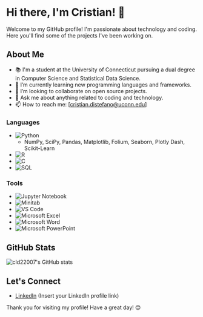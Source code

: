 # Hi there, I'm Cristian! 👋

Welcome to my GitHub profile! I'm passionate about technology and coding. Here you'll find some of the projects I've been working on.

## About Me
- 📚 I'm a student at the University of Connecticut pursuing a dual degree in Computer Science and Statistical Data Science.
- 🌱 I’m currently learning new programming languages and frameworks.
- 👯 I’m looking to collaborate on open source projects.
- 💬 Ask me about anything related to coding and technology.
- 📫 How to reach me: [cristian.distefano@uconn.edu]

### Languages
- ![Python](https://img.shields.io/badge/-Python-333333?style=flat&logo=python)
  - NumPy, SciPy, Pandas, Matplotlib, Folium, Seaborn, Plotly Dash, Scikit-Learn
- ![R](https://img.shields.io/badge/-R-333333?style=flat&logo=r)
- ![C](https://img.shields.io/badge/-C-333333?style=flat&logo=c)
- ![SQL](https://img.shields.io/badge/-SQL-333333?style=flat&logo=postgresql)

### Tools
- ![Jupyter Notebook](https://img.shields.io/badge/-Jupyter%20Notebook-333333?style=flat&logo=jupyter)
- ![Minitab](https://img.shields.io/badge/-Minitab-333333?style=flat&logo=minitab)
- ![VS Code](https://img.shields.io/badge/-VS%20Code-333333?style=flat&logo=visual-studio-code)
- ![Microsoft Excel](https://img.shields.io/badge/-Microsoft%20Excel-333333?style=flat&logo=microsoft-excel)
- ![Microsoft Word](https://img.shields.io/badge/-Microsoft%20Word-333333?style=flat&logo=microsoft-word)
- ![Microsoft PowerPoint](https://img.shields.io/badge/-Microsoft%20PowerPoint-333333?style=flat&logo=microsoft-powerpoint)

## GitHub Stats

![cld22007's GitHub stats](https://github-readme-stats.vercel.app/api?username=cld22007&show_icons=true&theme=dark)

## Let's Connect

- [LinkedIn]([#](https://www.linkedin.com/in/cristian-distefano/)) (Insert your LinkedIn profile link)

Thank you for visiting my profile! Have a great day! 😊
